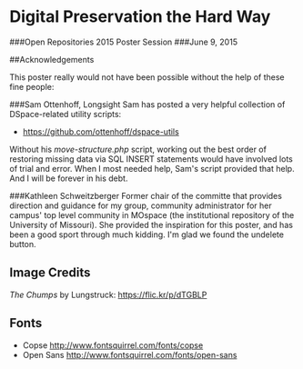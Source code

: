 # Digital Preservation the Hard Way
###Open Repositories 2015 Poster Session
###June 9, 2015

##Acknowledgements

This poster really would not have been possible without the help of these fine people:

###Sam Ottenhoff, Longsight
Sam has posted a very helpful collection of DSpace-related utility scripts:

* https://github.com/ottenhoff/dspace-utils

Without his _move-structure.php_ script, working out the best order of restoring missing
data via SQL INSERT statements would have involved lots of trial and error. When I most
needed help, Sam's script provided that help. And I will be forever in his debt.

###Kathleen Schweitzberger
Former chair of the committe that provides direction and guidance for my group, community
administrator for her campus' top level community in MOspace (the institutional repository
of the University of Missouri). She provided the inspiration for this poster, and has
been a good sport through much kidding. I'm glad we found the undelete button.

## Image Credits

_The Chumps_ by Lungstruck: https://flic.kr/p/dTGBLP 

## Fonts

* Copse http://www.fontsquirrel.com/fonts/copse
* Open Sans http://www.fontsquirrel.com/fonts/open-sans

